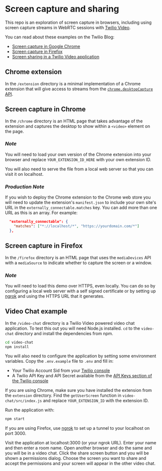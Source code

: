 # Screen capture and sharing

This repo is an exploration of screen capture in browsers, including using screen capture streams in WebRTC sessions with [Twilio Video](https://www.twilio.com/docs/api/video).

You can read about these examples on the Twilio Blog:

- [Screen capture in Google Chrome](https://www.twilio.com/blog/2017/10/screen-capture-in-google-chrome.html)
- [Screen capture in Firefox](https://www.twilio.com/blog/2017/10/screen-capture-in-firefox.html)
- [Screen sharing in a Twilio Video application](https://www.twilio.com/blog/2018/01/screen-sharing-twilio-video.html)

## Chrome extension

In the `/extension` directory is a minimal implementation of a Chrome extension that will give access to streams from the [`chrome.desktopCapture` API](https://developer.chrome.com/extensions/desktopCapture).

## Screen capture in Chrome

In the `/chrome` directory is an HTML page that takes advantage of the extension and captures the desktop to show within a `<video>` element on the page.

### _Note_

You will need to load your own version of the Chrome extension into your browser and replace `YOUR_EXTENSION_ID_HERE` with your own extension ID.

You will also need to serve the file from a local web server so that you can visit it on localhost.

### _Production Note_

If you wish to deploy the Chrome extension to the Chrome web store you will need to update the extension's `manifest.json` to include your own site's URL in the `externally_connectable.matches` key. You can add more than one URL as this is an array. For example:

```json
  "externally_connectable": {
    "matches": ["*://localhost/*", "https://yourdomain.com/*"]
  },
```

## Screen capture in Firefox

In the `/firefox` directory is an HTML page that uses the `mediaDevices` API with a `mediaSource` to indicate whether to capture the screen or a window.

### _Note_

You will need to load this demo over HTTPS, even locally. You can do so by configuring a local web server with a self signed certificate or by setting up [ngrok](https://ngrok.com) and using the HTTPS URL that it generates.

## Video Chat example

In the `/video-chat` directory is a Twilio Video powered video chat application. To test this out you will need Node.js installed. `cd` to the `video-chat` directory and install the dependencies from npm.

```bash
cd video-chat
npm install
```

You will also need to configure the application by setting some environment variables. Copy the `.env.example` file to `.env` and fill in:

- Your Twilio Account Sid from your [Twilio console](https://www.twilio.com/console)
- A Twilio API Key and API Secret available from the [API Keys section of the Twilio console](https://www.twilio.com/console/video/runtime/api-keys)

If you are using Chrome, make sure you have installed the extension from the `extension` directory. Find the `getUserScreen` function in `video-chat/src/index.js` and replace `YOUR_EXTENSION_ID` with the extension ID.

Run the application with:

```bash
npm start
```

If you are using Firefox, use [ngrok](https://ngrok.com) to set up a tunnel to your localhost on port 3000.

Visit the application at localhost:3000 (or your ngrok URL). Enter your name and then enter a room name. Open another browser and do the same and you will be in a video chat. Click the share screen button and you will be shown a permissions dialog. Choose the screen you want to share and accept the permissions and your screen will appear in the other video chat.

